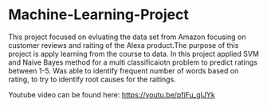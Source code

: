 # Machine-Learning-Project

This project focused on evluating the data set from Amazon focusing on customer reviews and raiting of the Alexa product.The purpose of this project is apply learning from the course to data. In this project applied SVM and Naive Bayes method for a multi classificaiotn problem to predict ratings between 1-5. Was able to identify frequent number of words based on rating, to try to identify root causes for the raitings. 

Youtube video can be found here: https://youtu.be/pfiFu_gIJYk
